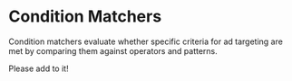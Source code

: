 # Condition Matchers

Condition matchers evaluate whether specific criteria for ad targeting are met by comparing them against operators and patterns.

Please add to it!
